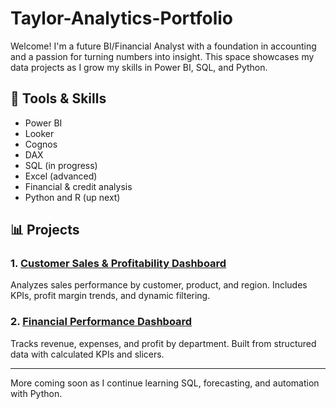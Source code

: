 # Taylor-Analytics-Portfolio

Welcome! I'm a future BI/Financial Analyst with a foundation in accounting and a passion for turning numbers into insight. This space showcases my data projects as I grow my skills in Power BI, SQL, and Python.

## 🔧 Tools & Skills
- Power BI
- Looker
- Cognos
- DAX
- SQL (in progress)
- Excel (advanced)
- Financial & credit analysis
- Python and R (up next)

## 📊 Projects

### 1. [Customer Sales & Profitability Dashboard](./PowerBI_Project_2/)
Analyzes sales performance by customer, product, and region. Includes KPIs, profit margin trends, and dynamic filtering.

### 2. [Financial Performance Dashboard](./PowerBI_Project_1/)
Tracks revenue, expenses, and profit by department. Built from structured data with calculated KPIs and slicers.

---
More coming soon as I continue learning SQL, forecasting, and automation with Python.
